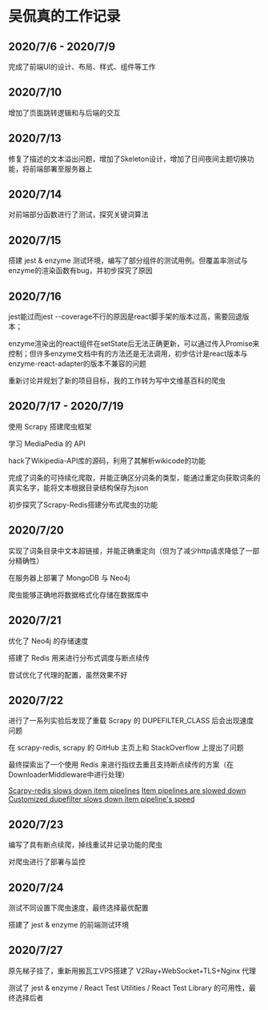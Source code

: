 # 吴侃真的工作记录

## 2020/7/6 - 2020/7/9

完成了前端UI的设计、布局、样式、组件等工作

## 2020/7/10

增加了页面跳转逻辑和与后端的交互

## 2020/7/13

修复了描述的文本溢出问题，增加了Skeleton设计，增加了日间夜间主题切换功能，将前端部署至服务器上

## 2020/7/14

对前端部分函数进行了测试，探究关键词算法

## 2020/7/15

搭建 jest & enzyme 测试环境，编写了部分组件的测试用例。但覆盖率测试与enzyme的渲染函数有bug，并初步探究了原因

## 2020/7/16

jest能过而jest --coverage不行的原因是react脚手架的版本过高，需要回退版本；

enzyme渲染出的react组件在setState后无法正确更新，可以通过传入Promise来控制；但许多enzyme文档中有的方法还是无法调用，初步估计是react版本与enzyme-react-adapter的版本不兼容的问题

重新讨论并规划了新的项目目标，我的工作转为写中文维基百科的爬虫

## 2020/7/17 - 2020/7/19

使用 Scrapy 搭建爬虫框架

学习 MediaPedia 的 API

hack了Wikipedia-API库的源码，利用了其解析wikicode的功能

完成了词条的可持续化爬取，并能正确区分词条的类型，能通过重定向获取词条的真实名字，能将文本根据目录结构保存为json

初步探究了Scrapy-Redis搭建分布式爬虫的功能

## 2020/7/20

实现了词条目录中文本超链接，并能正确重定向（但为了减少http请求降低了一部分精确性）

在服务器上部署了 MongoDB 与 Neo4j

爬虫能够正确地将数据格式化存储在数据库中

## 2020/7/21

优化了 Neo4j 的存储速度

搭建了 Redis 用来进行分布式调度与断点续传

尝试优化了代理的配置，虽然效果不好

## 2020/7/22

进行了一系列实验后发现了重载 Scrapy 的 DUPEFILTER_CLASS 后会出现速度问题

在 scrapy-redis, scrapy 的 GitHub 主页上和 StackOverflow 上提出了问题

最终探索出了一个使用 Redis 来进行指纹去重且支持断点续传的方案（在DownloaderMiddleware中进行处理）

[Scarpy-redis slows down item pipelines](https://stackoverflow.com/questions/63026873/scarpy-redis-slows-down-item-pipelines)
[Item pipelines are slowed down](https://github.com/rmax/scrapy-redis/issues/174)
[Customized dupefilter slows down item pipeline's speed](https://github.com/scrapy/scrapy/issues/4689)

## 2020/7/23

编写了具有断点续爬，掉线重试并记录功能的爬虫

对爬虫进行了部署与监控

## 2020/7/24

测试不同设置下爬虫速度，最终选择最优配置

搭建了 jest & enzyme 的前端测试环境

## 2020/7/27

原先梯子挂了，重新用搬瓦工VPS搭建了 V2Ray+WebSocket+TLS+Nginx 代理

测试了 jest & enzyme / React Test Utilities / React Test Library 的可用性，最终选择后者
